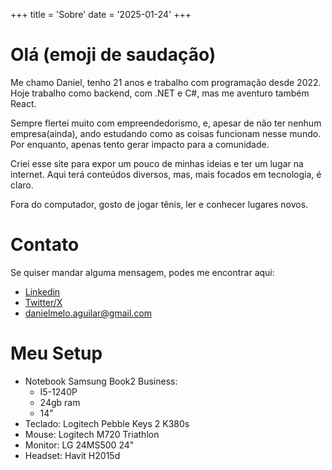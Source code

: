 +++
title = 'Sobre'
date = '2025-01-24'
+++

# Olá (emoji de saudação)
Me chamo Daniel, tenho 21 anos e trabalho com programação desde 2022. Hoje trabalho como backend, com .NET e C#, mas me aventuro também React. 

Sempre flertei muito com empreendedorismo, e, apesar de não ter nenhum empresa(ainda), ando estudando como as coisas funcionam nesse mundo. Por enquanto, apenas tento gerar impacto para a comunidade.

Criei esse site para expor um pouco de minhas ideias e ter um lugar na internet. Aqui terá conteúdos diversos, mas, mais focados em tecnologia, é claro.

Fora do computador, gosto de jogar tênis, ler e conhecer lugares novos.

# Contato

Se quiser mandar alguma mensagem, podes me encontrar aqui:
- [Linkedin](https://linkedin.com/in/danielmeloaguilar)
- [Twitter/X](https://twitter.com/danielmelar)
- danielmelo.aguilar@gmail.com

# Meu Setup

- Notebook Samsung Book2 Business:
    - I5-1240P
    - 24gb ram
    - 14"
- Teclado: Logitech Pebble Keys 2 K380s
- Mouse: Logitech M720 Triathlon
- Monitor: LG 24MS500 24"
- Headset: Havit H2015d


